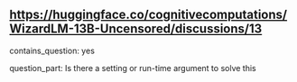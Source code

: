 ## https://huggingface.co/cognitivecomputations/WizardLM-13B-Uncensored/discussions/13

contains_question: yes

question_part: Is there a setting or run-time argument to solve this